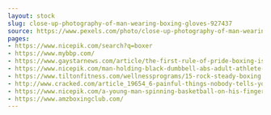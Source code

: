 ```yaml
---
layout: stock
slug: close-up-photography-of-man-wearing-boxing-gloves-927437
source: https://www.pexels.com/photo/close-up-photography-of-man-wearing-boxing-gloves-927437/
pages:
- https://www.nicepik.com/search?q=boxer
- https://www.mybbp.com/
- https://www.gaystarnews.com/article/the-first-rule-of-pride-boxing-is-you-raise-funds-for-pride-in-london/
- https://www.nicepik.com/man-holding-black-dumbbell-abs-adult-athlete-barbell-black-and-white-black-and-white-free-photo-1322443
- https://www.tiltonfitness.com/wellnessprograms/15-rock-steady-boxing
- http://www.cracked.com/article_19654_6-painful-things-nobody-tells-you-about-fighting.html
- https://www.nicepik.com/a-young-man-spinning-basketball-on-his-finger-in-sunlight-20-25-year-old-adult-athlete-athletic-free-photo-1341268
- https://www.amzboxingclub.com/
---
```

